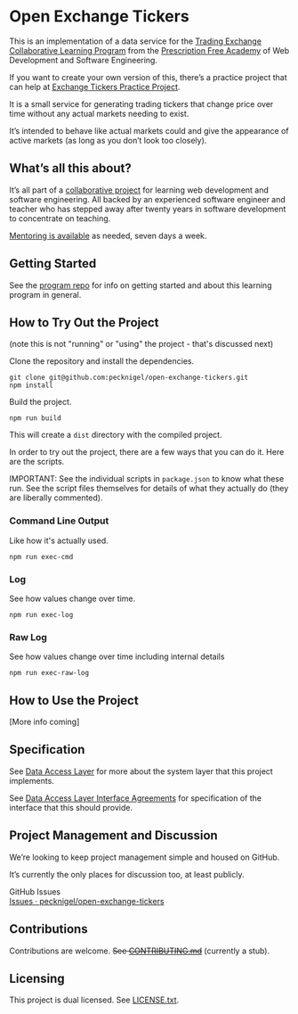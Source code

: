 
# Open Exchange Tickers

This is an implementation of a data service for the [Trading Exchange Collaborative Learning Program](https://github.com/pecknigel/trading-exchange-collaborative-learning) from the [Prescription Free Academy](https://prescriptionfree.academy/) of Web Development and Software Engineering.

If you want to create your own version of this, there’s a practice project that can help at [Exchange Tickers Practice Project](https://github.com/pecknigel/exchange-tickers-practice-project).

It is a small service for generating trading tickers that change price over time without any actual markets needing to exist.

It’s intended to behave like actual markets could and give the appearance of active markets (as long as you don’t look too closely).

## What’s all this about?

It’s all part of a [collaborative project](https://github.com/pecknigel/trading-exchange-collaborative-learning) for learning web development and software engineering. All backed by an experienced software engineer and teacher who has stepped away after twenty years in software development to concentrate on teaching.

[Mentoring is available](https://prescriptionfree.academy/) as needed, seven days a week.

## Getting Started

See the [program repo](https://github.com/pecknigel/trading-exchange-collaborative-learning) for info on getting started and about this learning program in general.

## How to Try Out the Project

(note this is not "running" or "using" the project - that's discussed next)

Clone the repository and install the dependencies.

```
git clone git@github.com:pecknigel/open-exchange-tickers.git
npm install
```

Build the project.

```
npm run build
```

This will create a `dist` directory with the compiled project.

In order to try out the project, there are a few ways that you can do it. Here are the scripts.

IMPORTANT: See the individual scripts in `package.json` to know what these run. See the script files themselves for details of what they actually do (they are liberally commented).

### Command Line Output
Like how it's actually used.

```
npm run exec-cmd
```

### Log
See how values change over time.

```
npm run exec-log
```

### Raw Log
See how values change over time including internal details

```
npm run exec-raw-log
```

## How to Use the Project

[More info coming]

## Specification

See [Data Access Layer](https://github.com/pecknigel/trading-exchange-collaborative-learning?tab=readme-ov-file#data-access-layer) for more about the system layer that this project implements.

See [Data Access Layer Interface Agreements](https://github.com/pecknigel/trading-exchange-collaborative-learning?tab=readme-ov-file#data-access-layer-interface) for specification of the interface that this should provide.

## Project Management and Discussion

We’re looking to keep project management simple and housed on GitHub.

It’s currently the only places for discussion too, at least publicly.

GitHub Issues    
[Issues · pecknigel/open-exchange-tickers](https://github.com/pecknigel/open-exchange-tickers/issues)

## Contributions

Contributions are welcome. ~~See [CONTRIBUTING.md](CONTRIBUTING.md)~~ (currently a stub).

## Licensing

This project is dual licensed. See [LICENSE.txt](LICENSE.txt).
